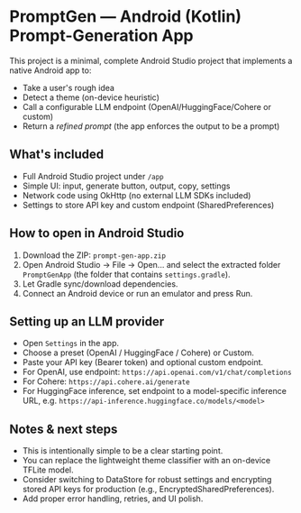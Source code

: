 # PromptGen — Android (Kotlin) Prompt-Generation App

This project is a minimal, complete Android Studio project that implements a native Android app to:
- Take a user's rough idea
- Detect a theme (on-device heuristic)
- Call a configurable LLM endpoint (OpenAI/HuggingFace/Cohere or custom)
- Return a *refined prompt* (the app enforces the output to be a prompt)

## What's included
- Full Android Studio project under `/app`
- Simple UI: input, generate button, output, copy, settings
- Network code using OkHttp (no external LLM SDKs included)
- Settings to store API key and custom endpoint (SharedPreferences)

## How to open in Android Studio
1. Download the ZIP: `prompt-gen-app.zip`
2. Open Android Studio -> File -> Open... and select the extracted folder `PromptGenApp` (the folder that contains `settings.gradle`).
3. Let Gradle sync/download dependencies.
4. Connect an Android device or run an emulator and press Run.

## Setting up an LLM provider
- Open `Settings` in the app.
- Choose a preset (OpenAI / HuggingFace / Cohere) or Custom.
- Paste your API key (Bearer token) and optional custom endpoint.
- For OpenAI, use endpoint: `https://api.openai.com/v1/chat/completions`
- For Cohere: `https://api.cohere.ai/generate`
- For HuggingFace inference, set endpoint to a model-specific inference URL, e.g. `https://api-inference.huggingface.co/models/<model>`

## Notes & next steps
- This is intentionally simple to be a clear starting point.
- You can replace the lightweight theme classifier with an on-device TFLite model.
- Consider switching to DataStore for robust settings and encrypting stored API keys for production (e.g., EncryptedSharedPreferences).
- Add proper error handling, retries, and UI polish.